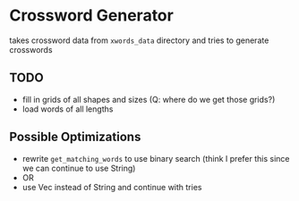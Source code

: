 # Crossword Generator

takes crossword data from `xwords_data` directory and tries to generate crosswords

## TODO

- fill in grids of all shapes and sizes (Q: where do we get those grids?)
- load words of all lengths

## Possible Optimizations

- rewrite `get_matching_words` to use binary search (think I prefer this since we can continue to use String)
- OR
- use Vec<u8> instead of String and continue with tries
